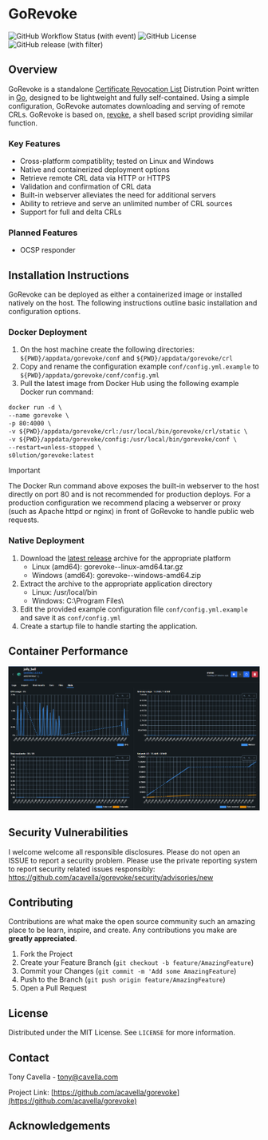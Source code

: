# GoRevoke

<!-- PROJECT SHIELDS -->
![GitHub Workflow Status (with event)](https://img.shields.io/github/actions/workflow/status/acavella/gorevoke/gorelease.yml)
![GitHub License](https://img.shields.io/github/license/acavella/gorevoke)
![GitHub release (with filter)](https://img.shields.io/github/v/release/acavella/gorevoke)

## Overview

GoRevoke is a standalone [Certificate Revocation List](https://en.wikipedia.org/wiki/Certificate_revocation_list) Distrution Point written in [Go](https://go.dev/), designed to be lightweight and fully self-contained. Using a simple configuration, GoRevoke automates downloading and serving of remote CRLs. GoRevoke is based on, [revoke](https://github.com/acavella/revoke), a shell based script providing similar function.

### Key Features

- Cross-platform compatiblity; tested on Linux and Windows
- Native and containerized deployment options
- Retrieve remote CRL data via HTTP or HTTPS
- Validation and confirmation of CRL data
- Built-in webserver alleviates the need for additional servers
- Ability to retrieve and serve an unlimited number of CRL sources
- Support for full and delta CRLs

### Planned Features

- OCSP responder

## Installation Instructions

GoRevoke can be deployed as either a containerized image or installed natively on the host. The following instructions outline basic installation and configuration options.

### Docker Deployment

1. On the host machine create the following directories: `${PWD}/appdata/gorevoke/conf` and `${PWD}/appdata/gorevoke/crl`
2. Copy and rename the configuration example `conf/config.yml.example` to `${PWD}/appdata/gorevoke/conf/config.yml`
3. Pull the latest image from Docker Hub using the following example Docker run command:
```Shell
docker run -d \
--name gorevoke \
-p 80:4000 \
-v ${PWD}/appdata/gorevoke/crl:/usr/local/bin/gorevoke/crl/static \
-v ${PWD}/appdata/gorevoke/config:/usr/local/bin/gorevoke/conf \
--restart=unless-stopped \
s0lution/gorevoke:latest
```

> [!IMPORTANT]
> The Docker Run command above exposes the built-in webserver to the host directly on port 80 and is not recommended for production deploys. For a production configuration we recommend placing a webserver or proxy (such as Apache httpd or nginx) in front of GoRevoke to handle public web requests.

### Native Deployment

1. Download the [latest release](https://github.com/acavella/gorevoke/releases/latest/) archive for the appropriate platform 
   - Linux (amd64): gorevoke-<version>-linux-amd64.tar.gz
   - Windows (amd64): gorevoke-<version>-windows-amd64.zip
2. Extract the archive to the appropriate application directory
   - Linux: /usr/local/bin
   - Windows: C:\Program Files\
3. Edit the provided example configuration file `conf/config.yml.example` and save it as `conf/config.yml`
4. Create a startup file to handle starting the application.

## Container Performance
![Docker Container Performance](assets/docker-stats.png)

## Security Vulnerabilities

I welcome welcome all responsible disclosures. Please do not open an ISSUE to report a security problem. Please use the private reporting system to report security related issues responsibly: https://github.com/acavella/gorevoke/security/advisories/new

## Contributing

Contributions are what make the open source community such an amazing place to be learn, inspire, and create. Any contributions you make are **greatly appreciated**.

1. Fork the Project
2. Create your Feature Branch (`git checkout -b feature/AmazingFeature`)
3. Commit your Changes (`git commit -m 'Add some AmazingFeature`)
4. Push to the Branch (`git push origin feature/AmazingFeature`)
5. Open a Pull Request

## License

Distributed under the MIT License. See `LICENSE` for more information.

## Contact

Tony Cavella - tony@cavella.com

Project Link: [https://github.com/acavella/gorevoke](https://github.com/acavella/gorevoke)

<!-- ACKNOWLEDGEMENTS -->
## Acknowledgements

